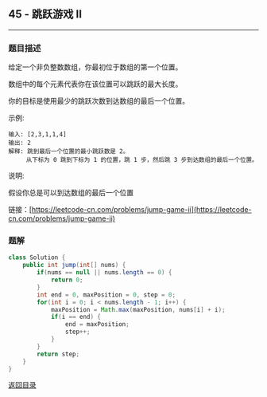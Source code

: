 ## **45 - 跳跃游戏 II**
-------------------------

### **题目描述** 
给定一个非负整数数组，你最初位于数组的第一个位置。

数组中的每个元素代表你在该位置可以跳跃的最大长度。

你的目标是使用最少的跳跃次数到达数组的最后一个位置。

示例:
```
输入: [2,3,1,1,4]
输出: 2
解释: 跳到最后一个位置的最小跳跃数是 2。
     从下标为 0 跳到下标为 1 的位置，跳 1 步，然后跳 3 步到达数组的最后一个位置。
```
说明:

假设你总是可以到达数组的最后一个位置


链接：[https://leetcode-cn.com/problems/jump-game-ii](https://leetcode-cn.com/problems/jump-game-ii)



### **题解**
``` java
class Solution {
    public int jump(int[] nums) {
        if(nums == null || nums.length == 0) {
            return 0;
        }
        int end = 0, maxPosition = 0, step = 0;
        for(int i = 0; i < nums.length - 1; i++) {
            maxPosition = Math.max(maxPosition, nums[i] + i);
            if(i == end) {
                end = maxPosition;
                step++;
            }
        }
        return step;
    }
}
```


[返回目录](https://maxwell-l.github.io/WriteSomething/something/leetcode)